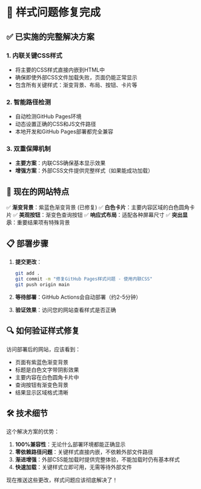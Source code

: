 # 🎨 样式问题修复完成

## ✅ 已实施的完整解决方案

### 1. **内联关键CSS样式**
- 将主要的CSS样式直接内嵌到HTML中
- 确保即使外部CSS文件加载失败，页面仍能正常显示
- 包含所有关键样式：渐变背景、布局、按钮、卡片等

### 2. **智能路径检测**
- 自动检测GitHub Pages环境
- 动态设置正确的CSS和JS文件路径
- 本地开发和GitHub Pages部署都完全兼容

### 3. **双重保障机制**
- **主要方案**：内联CSS确保基本显示效果
- **增强方案**：外部CSS文件提供完整样式（如果能成功加载）

## 🎯 现在的网站特点

✅ **渐变背景**：紫蓝色渐变背景 (已修复)
✅ **白色卡片**：主要内容区域的白色圆角卡片
✅ **美观按钮**：渐变色查询按钮
✅ **响应式布局**：适配各种屏幕尺寸
✅ **突出显示**：重要结果项有特殊背景

## 📋 部署步骤

1. **提交更改**：
   ```bash
   git add .
   git commit -m "修复GitHub Pages样式问题 - 使用内联CSS"
   git push origin main
   ```

2. **等待部署**：GitHub Actions会自动部署（约2-5分钟）

3. **验证效果**：访问您的网站查看样式是否正确

## 🔍 如何验证样式修复

访问部署后的网站，应该看到：
- 页面有紫蓝色渐变背景
- 标题是白色文字带阴影效果
- 主要内容在白色圆角卡片中
- 查询按钮有渐变色背景
- 结果显示区域格式清晰

## 🛠️ 技术细节

这个解决方案的优势：
1. **100%兼容性**：无论什么部署环境都能正确显示
2. **零依赖路径问题**：关键样式直接内嵌，不依赖外部文件路径
3. **渐进增强**：外部CSS能加载时提供完整体验，不能加载时仍有基本样式
4. **快速加载**：关键样式立即可用，无需等待外部文件

现在推送这些更改，样式问题应该彻底解决了！

